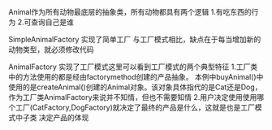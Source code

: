 Animal作为所有动物最底层的抽象类，所有动物都具有两个逻辑
1.有吃东西的行为
2.可查询自己是谁

SimpleAnimalFactory 实现了简单工厂
与工厂模式相比，缺点在于每当增加新的动物类型，就必须修改代码

AnimalFactory 实现了工厂模式这里可以看到工厂模式的两个典型特征
1.工厂类中的方法使用的都是经由factorymethod创建的产品抽象。
本例中buyAnimal()中使用的是createAnimal()创建的Animal对象。该对象具体指代的是Cat还是Dog，
作为工厂类AnimalFactory来说并不知情，但也不需要知情
2.用户决定使用使用哪个工厂(CatFactory,DogFactory)就决定了最终的产品是什么，这就是也是工厂模式中子类
决定产品的体现